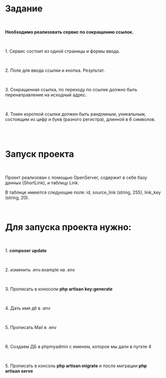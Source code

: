 <h1>Задание</h1>
<br>
<p><strong>Необходимо реализовать сервис по сокращению ссылок.</strong></p>
<br>
<p>1. Сервис состоит из одной страницы и формы ввода. </p>
<br>
<p>2. Поле для ввода ссылки и кнопка. Результат. </p>
<br>
<p>3. Сокращенная ссылка, по переходу по ссылке должно быть перенаправление на исходный адрес. </p>
<br>
<p>4. Токен короткой ссылки должен быть рандомным, уникальным, состоящим из цифр и букв (разного регистра), длинной в 6 символов. </p>
<br>
<br>
<h1>Запуск проекта</h1>
<br>
<p>Проект реализован с помощью OpenServer, содержит в себе базу данных (ShortLink), и таблицу Link.</p>
<p>В таблице имеются следующие поля: id, source_link (string, 255), link_key (string, 20).</p>
<br>
<h1>Для запуска проекта нужно:</h1>
<br>
<p>1. <strong>composer update</strong></p>
<br>
<p>2. изменить .env.example на .env</p>
<br>
<p>3. Прописать в коносоли <strong>php artisan key:generate</strong> </p>
<br>
<p>4. Дать имя дб в .env</p>
<br>
<p>5. Прописать Mail в .env</p>
<br>
<p>6. Создаем ДБ в phpmyadmin с именем, которое мы дали в пугкте 4</p>
<br>
<p>5. Прописать в консоль <strong>php artisan migrate</strong> и после миграции <strong>php artisan serve</strong></p>
<br>
